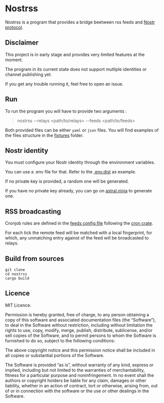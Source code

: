 # Nostrss
Nostrss is a program that provides a bridge beetween rss feeds and [Nostr protocol](https://nostr.com/).


## Disclaimer 

This project is in early stage and provides very limited features at the moment. 

The program in its current state does not support mutliple identities or channel publishing yet.

If you get any trouble running it, feel free to open an issue.

## Run 

To run the program you will have to provide two arguments : 

> nostrss --relays <path/to/relays> --feeds <path/to/feeds>

Both provided files can be either `yaml` or `json` files. 
You will find examples of the files structure in the [fixtures](./src/fixtures/) folder.

## Nostr identity

You must configure your Nostr identity through the environment variables. 

You can use a .env file for that. Refer to  the [.env.dist](./.env.dist) as example.

If no private key is provided, a random one will be generated. 

If you have no private key already, you can go on [astral.ninja](https://astral.ninja/) to generate one. 

## RSS broadcasting 

Cronjob rules are defined in the [feeds config file](./src/fixtures/rss.json) following the [cron crate](https://crates.io/crates/cron).

For each tick the remote feed will be matched with a local fingerprint, for which, any unmatching entry against of the feed will be broadcasted to
relays. 



## Build from sources

````
git clone 
cd nostrss
cargo build
````

##  Licence

MIT Licence.

Permission is hereby granted, free of charge, to any person obtaining a copy of this software and associated documentation files (the “Software”), to deal in the Software without restriction, including without limitation the rights to use, copy, modify, merge, publish, distribute, sublicense, and/or sell copies of the Software, and to permit persons to whom the Software is furnished to do so, subject to the following conditions:

The above copyright notice and this permission notice shall be included in all copies or substantial portions of the Software.

The Software is provided “as is”, without warranty of any kind, express or implied, including but not limited to the warranties of merchantability, fitness for a particular purpose and noninfringement. In no event shall the authors or copyright holders be liable for any claim, damages or other liability, whether in an action of contract, tort or otherwise, arising from, out of or in connection with the software or the use or other dealings in the Software.
